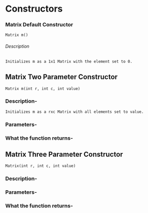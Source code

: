 # Constructors

### Matrix Default Constructor
	
	Matrix m()

###### Description
	Initializes m as a 1x1 Matrix with the element set to 0.

## Matrix Two Parameter Constructor
	
	Matrix m(int r, int c, int value)

### Description-
	Initializes m as a rxc Matrix with all elements set to value.

### Parameters-
	

### What the function returns-
	
## Matrix Three Parameter Constructor
	
	Matrix(int r, int c, int value)

### Description-
	

### Parameters-
	

### What the function returns-
	

